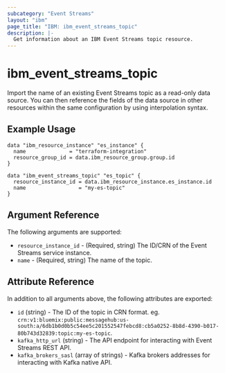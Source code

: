 ```yaml
---
subcategory: "Event Streams"
layout: "ibm"
page_title: "IBM: ibm_event_streams_topic"
description: |-
  Get information about an IBM Event Streams topic resource.
---
```


# ibm_event_streams_topic

Import the name of an existing Event Streams topic as a read-only data source. You can then reference the fields of the data source in other resources within the same configuration by using interpolation syntax.

## Example Usage

```hcl
data "ibm_resource_instance" "es_instance" {
  name              = "terraform-integration"
  resource_group_id = data.ibm_resource_group.group.id
}

data "ibm_event_streams_topic" "es_topic" {
  resource_instance_id = data.ibm_resource_instance.es_instance.id
  name                 = "my-es-topic"
}
```

## Argument Reference

The following arguments are supported:
- `resource_instance_id` - (Required, string) The ID/CRN of the Event Streams service instance.
- `name` - (Required, string) The name of the topic.

## Attribute Reference

In addition to all arguments above, the following attributes are exported:

- `id` (string) - The ID of the topic in CRN format. eg. `crn:v1:bluemix:public:messagehub:us-south:a/6db1b0d0b5c54ee5c201552547febcd8:cb5a0252-8b8d-4390-b017-80b743d32839:topic:my-es-topic`.
- `kafka_http_url` (string) - The API endpoint for interacting with Event Streams REST API.
- `kafka_brokers_sasl` (array of strings) - Kafka brokers addresses for interacting with Kafka native API.

